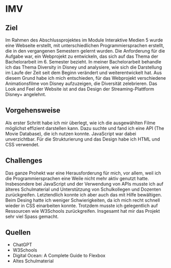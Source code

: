 # IMV

## Ziel
Im Rahmen des Abschlussprojektes im Module Interaktive Medien 5 wurde eine Webseite erstellt, mit unterschiedlichen Programmiersprachen erstellt, die in den vergangenen Semestern gelernt wurden. Die Anforderung für die Aufgabe war, ein Webprojekt zu entwickeln, das sich auf das Thema der Bachelorarbeit im 6. Semester bezieht. In meiner Bachelorarbeit behandle ich das Thema Diversity in Disney und analysiere, wie sich die Darstellung im Laufe der Zeit seit dem Beginn verändert und weiterentwickelt hat. Aus diesem Grund habe ich mich entschieden, für das Webprojekt verschiedene Animationsfilme von Disney aufzuzeigen, die Diversität zelebrieren. Das Look and Feel der Website ist and das Design der Streaming-Plattform Disney+ angelehnt.

## Vorgehensweise
Als erster Schritt habe ich mir überlegt, wie ich die ausgewählten Filme möglichst effizient darstellen kann. Dazu suchte und fand ich eine API (The Movie Database), die ich nutzen konnte. JavaScript war dabei unverzichtbar. Für die Strukturierung und das Design habe ich HTML und CSS verwendet.

## Challenges
Das ganze Prohekt war eine Herausforderung für mich, vor allem, weil ich die Programmiersprachen eine Weile nicht mehr aktiv genutzt hatte. Insbesondere bei JavaScript und der Verwendung von APIs musste ich auf älteres Schulmaterial und Unterstützung von Schulkollegen und Dozenten zurückgreifen. Letztendlich konnte ich aber auch das mit Hilfe bewältigen. Beim Desing hatte ich weniger Schwierigkeiten, da ich mich recht schnell wieder in CSS einarbeiten konnte. Trotzdem musste ich gelegentlich auf Ressourcen wie W3Schools zurückgreifen. Insgesamt hat mir das Projekt sehr viel Spass gemacht.

## Quellen
- ChatGPT
- W3Schools
- Digital Ocean: A Complete Guide to Flexbox
- Altes Schulmaterial
